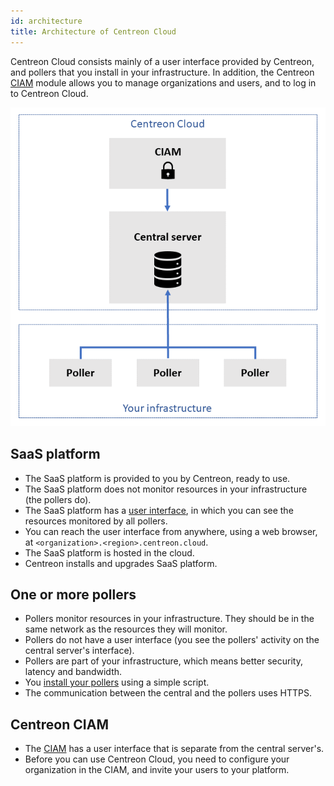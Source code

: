 ```yaml
---
id: architecture
title: Architecture of Centreon Cloud
---
```


Centreon Cloud consists mainly of a user interface provided by Centreon, and pollers that you install in your infrastructure. In addition, the Centreon [CIAM](../ciam/ciam.md) module allows you to manage organizations and users, and to log in to Centreon Cloud.

![image](../assets/getting-started/infra3.png)

## SaaS platform

* The SaaS platform is provided to you by Centreon, ready to use.
* The SaaS platform does not monitor resources in your infrastructure (the pollers do).
* The SaaS platform has a [user interface](interface.md), in which you can see the resources monitored by all pollers.
* You can reach the user interface from anywhere, using a web browser, at `<organization>.<region>.centreon.cloud`.
* The SaaS platform is hosted in the cloud.
* Centreon installs and upgrades SaaS platform.

## One or more pollers

* Pollers monitor resources in your infrastructure. They should be in the same network as the resources they will monitor.
* Pollers do not have a user interface (you see the pollers' activity on the central server's interface).
* Pollers are part of your infrastructure, which means better security, latency and bandwidth.
* You [install your pollers](../installation/deploy-poller.md) using a simple script.
* The communication between the central and the pollers uses HTTPS.

## Centreon CIAM

* The [CIAM](../ciam/ciam.md) has a user interface that is separate from the central server's.
* Before you can use Centreon Cloud, you need to configure your organization in the CIAM, and invite your users to your platform.
